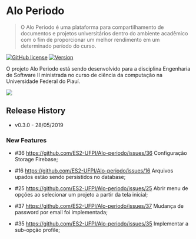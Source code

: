 # Alo Periodo
> O Alo Periodo é uma plataforma para compartilhamento de documentos e projetos universitários dentro do ambiente acadêmico com o fim de proporcionar um melhor rendimento em um determinado período do curso.

[![GitHub license](https://img.shields.io/badge/license-MIT-blue.svg)]()
[![Version](https://img.shields.io/badge/Version-3.0-blue.svg)]()

O projeto Alo Periodo está sendo desenvolvido para a disciplina Engenharia de Software II ministrada no curso de ciência da computação na Universidade Federal do Piauí.

![](header.png)


## Release History

* v0.3.0 - 28/05/2019

### New Features

* #36 https://github.com/ES2-UFPI/Alo-periodo/issues/36 Configuração Storage Firebase;

* #16 https://github.com/ES2-UFPI/Alo-periodo/issues/16 Arquivos upados estão sendo persistidos no database;

* #25 https://github.com/ES2-UFPI/Alo-periodo/issues/25 Abrir menu de opções ao selecionar um projeto a partir da tela inicial;

* #37 https://github.com/ES2-UFPI/Alo-periodo/issues/37 Mudança de password por email foi implementada;

* #35 https://github.com/ES2-UFPI/Alo-periodo/issues/35 Implementar a sub-opção profile;


<!-- Markdown link & img dfn's -->
[wiki]: https://github.com/ES2-UFPI/Alo-periodo/wiki

